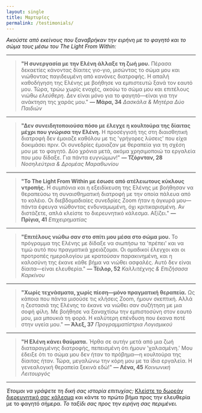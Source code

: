 ```yaml
---
layout: single
title: Μαρτυρίες
permalink: /testimonials/
---
```


*Ακούστε από εκείνους που ξαναβρήκαν την ειρήνη με το φαγητό και το σώμα τους μέσω του The Light From Within:*

---
> **"Η συνεργασία με την Ελένη άλλαξε τη ζωή μου.**
> Πέρασα δεκαετίες κάνοντας δίαιτες γιο-γιο, μισώντας το σώμα μου και νιώθοντας παγιδευμένη από κανόνες διατροφής. Η απαλή καθοδήγηση της Ελένης με βοήθησε να εμπιστευτώ ξανά τον εαυτό μου. Τώρα, τρώω χωρίς ενοχές, ακούω το σώμα μου και επιτέλους νιώθω *ελεύθερη*. Δεν είναι μόνο για το φαγητό—είναι για την ανάκτηση της χαράς μου."
> **— Μάρα, 34**
> *Δασκάλα & Μητέρα Δύο Παιδιών*
---

> **"Δεν συνειδητοποιούσα πόσο με έλεγχε η κουλτούρα της δίαιτας μέχρι που γνώρισα την Ελένη.**
> Η προσέγγισή της στη διαισθητική διατροφή δεν έμοιαζε καθόλου με τις 'γρήγορες λύσεις' που είχα δοκιμάσει πριν. Οι συνεδρίες έμοιαζαν με θεραπεία για τη σχέση μου με το φαγητό. Δύο χρόνια μετά, ακόμα χρησιμοποιώ τα εργαλεία που μου δίδαξε. Για πάντα ευγνώμων!"
> **— Τζόρνταν, 28**
> *Νοσηλεύτρια & Δρομέας Μαραθωνίου*
---

> **"Το The Light From Within με έσωσε από ατέλειωτους κύκλους ντροπής.**
> Η συμπόνια και η εξειδίκευση της Ελένης με βοήθησαν να θεραπεύσω τη συναισθηματική διατροφή με την οποία πάλευα από το κολέιο. Οι διεβδομαδιαίες συνεδρίες Zoom ήταν η άγκυρά μου—πάντα έφευγα νιώθοντας ενδυναμωμένη, όχι κριτικαρισμένη. Αν διστάζετε, απλά κλείστε το διερευνητικό κάλεσμα. Αξίζει."
> **— Πρίγια, 41**
> *Επιχειρηματίας*
---

> **"Επιτέλους νιώθω σαν στο σπίτι μου μέσα στο σώμα μου.**
> Το πρόγραμμα της Ελένης με δίδαξε να σιωπήσω τα 'πρέπει' και να τιμώ αυτό που πραγματικά χρειάζομαι. Οι ομαδικοί έλεγχοι και οι προτροπές ημερολογίου με κρατούσαν παρακινημένη, και η καλοσύνη της έκανε κάθε βήμα να νιώθει ασφαλές. Αυτό δεν είναι δίαιτα—είναι ελευθερία."
> **— Τέιλορ, 52**
> *Καλλιτέχνης & Επιζήσασα Καρκίνου*
---

> **"Χωρίς τεχνάσματα, χωρίς πίεση—μόνο πραγματική θεραπεία.**
> Ως κάποια που πάντα μισούσε τις κλήσεις Zoom, ήμουν σκεπτική. Αλλά η ζεστασιά της Ελένης το έκανε να νιώθει σαν συζήτηση με μια σοφή φίλη. Με βοήθησε να ξαναχτίσω την εμπιστοσύνη στον εαυτό μου, μια μπουκιά τη φορά. Η καλύτερη επένδυση που έκανα ποτέ στην υγεία μου."
> **— Άλεξ, 37**
> *Προγραμματίστρια Λογισμικού*
---

> **"Η Ελένη κάνει θαύματα.**
> Ήρθα σε αυτήν μετά από μια ζωή διαταραγμένης διατροφής, πεπεισμένη ότι ήμουν 'χαλασμένη.' Μου έδειξε ότι το σώμα μου δεν ήταν το πρόβημα—η κουλτούρα της δίαιτας ήταν. Τώρα, μεγαλώνω την κόρη μου με τα ίδια εργαλεία. Η γενεαλογική θεραπεία ξεκινά εδώ!"
> **— Λένα, 45**
> *Κοινωνική Λειτουργός*
---

*Έτοιμοι να γράψετε τη δική σας ιστορία επιτυχίας;*
[Κλείστε το δωρεάν διερευνητικό σας κάλεσμα](TODO) και κάντε το πρώτο βήμα προς την ελευθερία με το φαγητό σήμερα.
*Το ταξίδι σας προς την ειρήνη σας περιμένει.*
